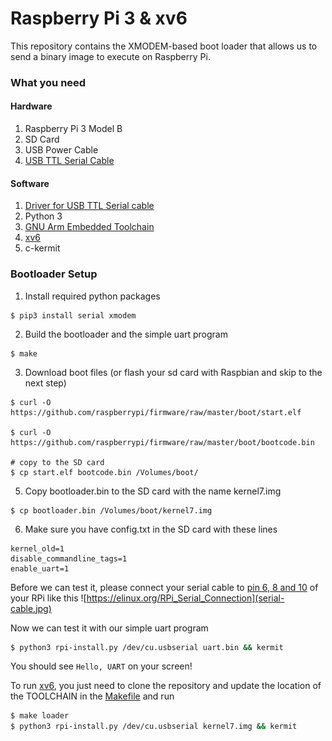 # Raspberry Pi 3 & xv6

This repository contains the XMODEM-based boot loader that allows us to send a binary image to execute on Raspberry Pi.

### What you need

#### Hardware

1. Raspberry Pi 3 Model B
2. SD Card
3. USB Power Cable
4. [USB TTL Serial Cable](https://www.amazon.com/JBtek-Raspberry-Micro-Cable-Switch/dp/B00JU24Z3W)

#### Software

1. [Driver for USB TTL Serial cable](http://www.prolific.com.tw/us/ShowProduct.aspx?pcid=41&showlevel=0041-0041)
2. Python 3
3. [GNU Arm Embedded Toolchain](https://developer.arm.com/open-source/gnu-toolchain/gnu-rm)
4. [xv6](https://github.com/zhiyihuang/xv6_rpi2_port)
5. c-kermit

### Bootloader Setup

1. Install required python packages
```
$ pip3 install serial xmodem
```

2. Build the bootloader and the simple uart program
```
$ make
```

3. Download boot files (or flash your sd card with Raspbian and skip to the next step) 
```
$ curl -O https://github.com/raspberrypi/firmware/raw/master/boot/start.elf

$ curl -O https://github.com/raspberrypi/firmware/raw/master/boot/bootcode.bin

# copy to the SD card
$ cp start.elf bootcode.bin /Volumes/boot/
```

5. Copy bootloader.bin to the SD card with the name kernel7.img
```
$ cp bootloader.bin /Volumes/boot/kernel7.img
```

6. Make sure you have config.txt in the SD card with these lines
```
kernel_old=1
disable_commandline_tags=1
enable_uart=1
```

Before we can test it, please connect your serial cable to [pin 6, 8 and 10](https://pinout.xyz/pinout/uart) of your RPi like this
![https://elinux.org/RPi_Serial_Connection](serial-cable.jpg)

Now we can test it with our simple uart program

```bash
$ python3 rpi-install.py /dev/cu.usbserial uart.bin && kermit
```

You should see `Hello, UART` on your screen!

To run [xv6](https://github.com/zhiyihuang/xv6_rpi2_port), you just need to clone the repository and update the location of the TOOLCHAIN in the [Makefile](https://github.com/zhiyihuang/xv6_rpi2_port/blob/master/Makefile#L6) and run

```bash
$ make loader
$ python3 rpi-install.py /dev/cu.usbserial kernel7.img && kermit
```